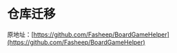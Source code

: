 # 仓库迁移

原地址：[https://github.com/Fasheep/BoardGameHelper](https://github.com/Fasheep/BoardGameHelper)
